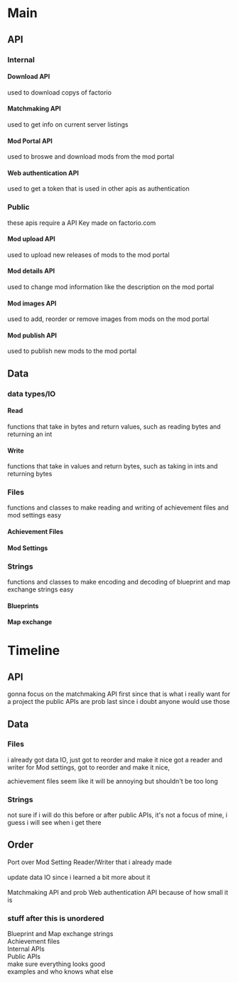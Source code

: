 # Main

## API

### Internal
#### Download API
used to download copys of factorio
#### Matchmaking API
used to get info on current server listings
#### Mod Portal API
used to broswe and download mods from the mod portal
#### Web authentication API
used to get a token that is used in other apis as authentication

### Public
these apis require a API Key made on factorio.com
#### Mod upload API
used to upload new releases of mods to the mod portal
#### Mod details API
used to change mod information like the description on the mod portal
#### Mod images API
used to add, reorder or remove images from mods on the mod portal
#### Mod publish API
used to publish new mods to the mod portal

## Data
### data types/IO
#### Read 
functions that take in bytes and return values, such as reading bytes and returning an int
#### Write
functions that take in values and return bytes, such as taking in ints and returning bytes
### Files
functions and classes to make reading and writing of achievement files and mod settings easy
#### Achievement Files
#### Mod Settings
### Strings
functions and classes to make encoding and decoding of blueprint and map exchange strings easy
#### Blueprints
#### Map exchange



# Timeline
## API
gonna focus on the matchmaking API first since that is what i really want for a project
the public APIs are prob last since i doubt anyone would use those
## Data
### Files
i already got data IO, just got to reorder and make it nice
got a reader and writer for Mod settings, got to reorder and make it nice,  

achievement files seem like it will be annoying but shouldn't be too long

### Strings
not sure if i will do this before or after public APIs, it's not a focus of mine, i guess i will see when i get there



## Order
Port over Mod Setting Reader/Writer that i already made  
<br>
update data IO since i learned a bit more about it   
<br>
Matchmaking API and prob Web authentication API because of how small it is   
### stuff after this is unordered
Blueprint and Map exchange strings   
Achievement files  
Internal APIs  
Public APIs   
make sure everything looks good  
examples and who knows what else   





